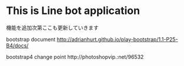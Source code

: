 This is Line bot application
=================================

機能を追加次第ここも更新していきます

bootstrap document
http://adrianhurt.github.io/play-bootstrap/1.1-P25-B4/docs/

bootstrap4 change point
http://photoshopvip.:net/96532